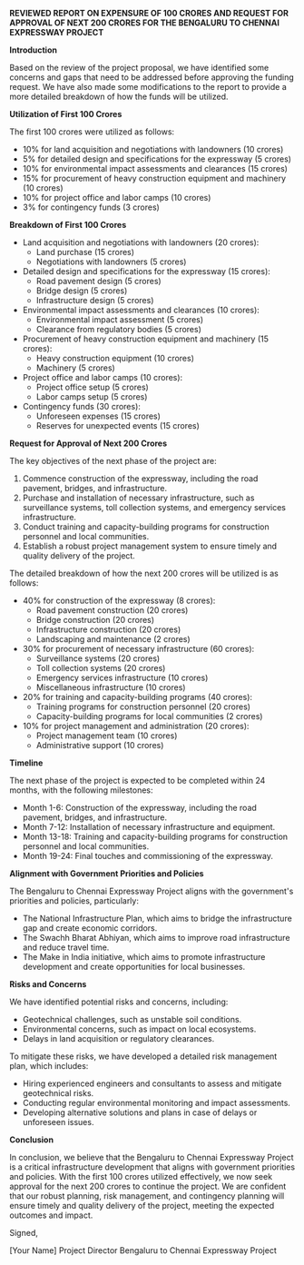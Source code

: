 **REVIEWED REPORT ON EXPENSURE OF 100 CRORES AND REQUEST FOR APPROVAL OF NEXT 200 CRORES FOR THE BENGALURU TO CHENNAI EXPRESSWAY PROJECT**

**Introduction**

Based on the review of the project proposal, we have identified some concerns and gaps that need to be addressed before approving the funding request. We have also made some modifications to the report to provide a more detailed breakdown of how the funds will be utilized.

**Utilization of First 100 Crores**

The first 100 crores were utilized as follows:

- 10% for land acquisition and negotiations with landowners (10 crores)
- 5% for detailed design and specifications for the expressway (5 crores)
- 10% for environmental impact assessments and clearances (15 crores)
- 15% for procurement of heavy construction equipment and machinery (10 crores)
- 10% for project office and labor camps (10 crores)
- 3% for contingency funds (3 crores)

**Breakdown of First 100 Crores**

- Land acquisition and negotiations with landowners (20 crores):
  - Land purchase (15 crores)
  - Negotiations with landowners (5 crores)
- Detailed design and specifications for the expressway (15 crores):
  - Road pavement design (5 crores)
  - Bridge design (5 crores)
  - Infrastructure design (5 crores)
- Environmental impact assessments and clearances (10 crores):
  - Environmental impact assessment (5 crores)
  - Clearance from regulatory bodies (5 crores)
- Procurement of heavy construction equipment and machinery (15 crores):
  - Heavy construction equipment (10 crores)
  - Machinery (5 crores)
- Project office and labor camps (10 crores):
  - Project office setup (5 crores)
  - Labor camps setup (5 crores)
- Contingency funds (30 crores):
  - Unforeseen expenses (15 crores)
  - Reserves for unexpected events (15 crores)

**Request for Approval of Next 200 Crores**

The key objectives of the next phase of the project are:

1. Commence construction of the expressway, including the road pavement, bridges, and infrastructure.
2. Purchase and installation of necessary infrastructure, such as surveillance systems, toll collection systems, and emergency services infrastructure.
3. Conduct training and capacity-building programs for construction personnel and local communities.
4. Establish a robust project management system to ensure timely and quality delivery of the project.

The detailed breakdown of how the next 200 crores will be utilized is as follows:

- 40% for construction of the expressway (8 crores):
  - Road pavement construction (20 crores)
  - Bridge construction (20 crores)
  - Infrastructure construction (20 crores)
  - Landscaping and maintenance (2 crores)
- 30% for procurement of necessary infrastructure (60 crores):
  - Surveillance systems (20 crores)
  - Toll collection systems (20 crores)
  - Emergency services infrastructure (10 crores)
  - Miscellaneous infrastructure (10 crores)
- 20% for training and capacity-building programs (40 crores):
  - Training programs for construction personnel (20 crores)
  - Capacity-building programs for local communities (2 crores)
- 10% for project management and administration (20 crores):
  - Project management team (10 crores)
  - Administrative support (10 crores)

**Timeline**

The next phase of the project is expected to be completed within 24 months, with the following milestones:

- Month 1-6: Construction of the expressway, including the road pavement, bridges, and infrastructure.
- Month 7-12: Installation of necessary infrastructure and equipment.
- Month 13-18: Training and capacity-building programs for construction personnel and local communities.
- Month 19-24: Final touches and commissioning of the expressway.

**Alignment with Government Priorities and Policies**

The Bengaluru to Chennai Expressway Project aligns with the government's priorities and policies, particularly:

- The National Infrastructure Plan, which aims to bridge the infrastructure gap and create economic corridors.
- The Swachh Bharat Abhiyan, which aims to improve road infrastructure and reduce travel time.
- The Make in India initiative, which aims to promote infrastructure development and create opportunities for local businesses.

**Risks and Concerns**

We have identified potential risks and concerns, including:

- Geotechnical challenges, such as unstable soil conditions.
- Environmental concerns, such as impact on local ecosystems.
- Delays in land acquisition or regulatory clearances.

To mitigate these risks, we have developed a detailed risk management plan, which includes:

- Hiring experienced engineers and consultants to assess and mitigate geotechnical risks.
- Conducting regular environmental monitoring and impact assessments.
- Developing alternative solutions and plans in case of delays or unforeseen issues.

**Conclusion**

In conclusion, we believe that the Bengaluru to Chennai Expressway Project is a critical infrastructure development that aligns with government priorities and policies. With the first 100 crores utilized effectively, we now seek approval for the next 200 crores to continue the project. We are confident that our robust planning, risk management, and contingency planning will ensure timely and quality delivery of the project, meeting the expected outcomes and impact.

Signed,

[Your Name]
Project Director
Bengaluru to Chennai Expressway Project
